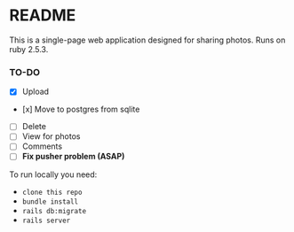 # README

This is a single-page web application designed for sharing photos.
Runs on ruby 2.5.3.

### TO-DO
- [x] Upload
- [х] Move to postgres from sqlite
- [ ] Delete
- [ ] View for photos
- [ ] Comments
- [ ] **Fix pusher problem (ASAP)**

To run locally you need: 
* `clone this repo`
* `bundle install`
* `rails db:migrate`
* `rails server`


